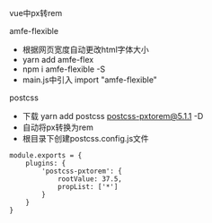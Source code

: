 vue中px转rem

amfe-flexible

- 根据网页宽度自动更改html字体大小
- yarn add amfe-flex
- npm i amfe-flexible -S
- main.js中引入 import "amfe-flexible"

postcss

- 下载 yarn add postcss postcss-pxtorem@5.1.1 -D
- 自动将px转换为rem
- 根目录下创建postcss.config.js文件

```
module.exports = {
	plugins: {
		'postcss-pxtorem': {
			rootValue: 37.5,
			propList: ['*']
		}
	}
}
```